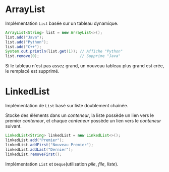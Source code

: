 # ArrayList
Implémentation `List` basée sur un tableau dynamique.

```java
ArrayList<String> list = new ArrayList<>();
list.add("Java");
list.add("Python");
list.add("C++");
System.out.println(list.get(1)); // Affiche "Python"
list.remove(0);                  // Supprime "Java"
```

Si le tableau n'est pas assez grand, un nouveau tableau plus grand est crée, le remplacé est supprimé.

# LinkedList
Implémentation de `List` basé sur liste doublement chaînée.

Stocke des éléments dans un _conteneur_, la liste possède un lien vers le premier _conteneur_, et chaque _conteneur_ possède un lien vers le _conteneur_ suivant.

```java
LinkedList<String> linkedList = new LinkedList<>();
linkedList.add("Premier");
linkedList.addFirst("Nouveau Premier");
linkedList.addLast("Dernier");
linkedList.removeFirst();
```

Implémentation `List` et `Deque`(utilisation _pile_, _file_, _liste_).
